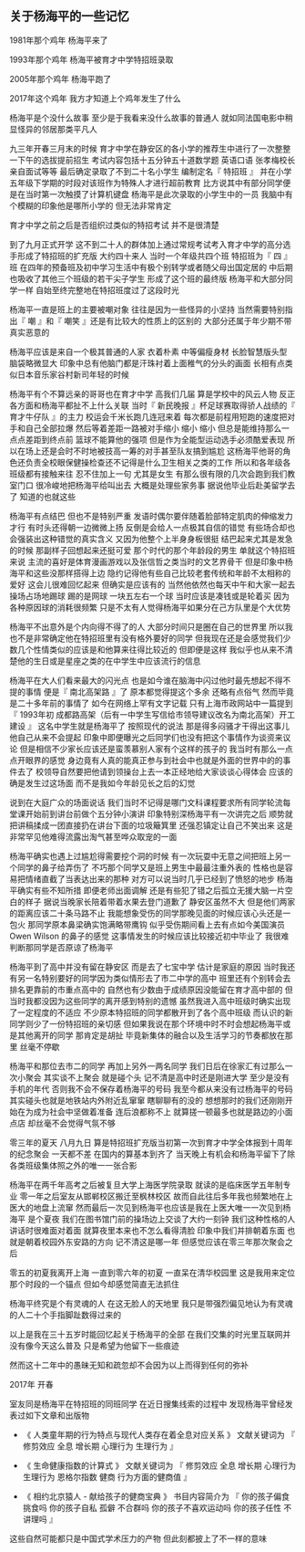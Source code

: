 ## 关于杨海平的一些记忆

1981年那个鸡年 杨海平来了

1993年那个鸡年 杨海平被育才中学特招班录取

2005年那个鸡年 杨海平跑了

2017年这个鸡年 我方才知道上个鸡年发生了什么  

杨海平是个没什么故事 至少是于我看来没什么故事的普通人 就如同法国电影中稍显怪异的邻居那类平凡人

九三年开春三月末的时候 育才中学在静安区的各小学的推荐生中进行了一次整整一下午的选拔提前招生 考试内容包括十五分钟五十道数学题 英语口语 张孝梅校长亲自面试等等 最后确定录取了不到二十名小学生 编制定名『 特招班 』 并在小学五年级下学期的时段对该班作为特殊人才进行超前教育 比方说其中有部分同学便是在当时第一次触摸了计算机键盘 杨海平是此次录取的小学生中的一员 我脑中有个模糊的印象他是哪所小学的 但无法非常肯定

育才中学之前之后是否组织过类似的特招考试 并不是很清楚

到了九月正式开学 这不到二十人的群体加上通过常规考试考入育才中学的高分选手形成了特招班的扩充版 大约四十来人 当时一个年级共四个班 特招班为『 四 』班 在四年的预备班及初中学习生活中有极个别转学或者随父母出国定居的 中后期也吸收了其他三个班级的若干尖子学生 形成了这个班的最终版 杨海平和大部分同学一样 自始至终完整地在特招班度过了这段时光

杨海平一直是班上的主要被嘲对象 往往是因为一些怪异的小坚持 当然需要特别指出『 嘲 』和『 嘲笑 』还是有比较大的性质上的区别的 大部分还属于年少期不带真实恶意的

杨海平应该是来自一个极其普通的人家 衣着朴素 中等偏瘦身材 长脸智慧版头型 脑袋略微显大 印象中总有他脑门都是汗珠衬着上面稚气的分头的画面 长相有点类似日本音乐家谷村新司年轻的时候

杨海平有个不算远亲的哥哥也在育才中学 高我们几届 算是学校中的风云人物 反正各方面和杨海平都扯不上什么关联 当时『 新民晚报 』杯足球赛取得骄人战绩的『 育才牛仔队 』的主力 校运会千米长跑几连冠来着 每次都是前程用短跑的速度把对手和自己全部拉爆 然后等着差距一路被对手缩小 缩小 缩小 但总是能维持那么一点点差距到终点前 篮球不能算他的强项 但是作为全能型运动选手必须酷爱表现 所以在场上还是会时不时地被技高一筹的对手甚至队友搞到尴尬 这杨海平他哥的角色还负责全校眼保健操检查还不记得是什么卫生相关之类的工作 所以和各年级各班级都有接触来往 忍不住加上一句 尤其是女生 有那么很有限的几次会跑到我们教室门口 很冷峻地把杨海平给叫出去 大概是处理些家务事 据说他毕业后赴美留学去了 知道的也就这些

杨海平有点结巴 但也不是特别严重 发语时偶尔要伴随着脸部特定肌肉的伸缩发力才行 有时头还得朝一边微微上扬 反倒是会给人一点极其自信的错觉 有些场合却也会强装出这种错觉的真实含义 又因为他整个上半身身板很挺 结巴起来尤其是发急的时候 那副样子回想起来还挺可爱 那个时代的那个年龄段的男生 单就这个特招班来说 主流的喜好是体育漫画游戏以及张信哲之类当时的文艺界骨干 但是印象中杨海平和这些没那样搭得上边 隐约记得他有些自己比较老套传统和年龄不太相称的爱好 这会儿很难回忆起来 但确实是应该有的 当然他依然也每天中午和大家一起去操场占场地踢球 踢的是网球 一块五左右一个球 当时应该是凑钱或是轮着买 因为各种原因球的消耗很频繁 只是不太有人觉得杨海平如果分在己方队里是个大优势 

杨海平不出意外是个内向得不得了的人 大部分时间只是圈在自己的世界里 所以我也不是非常确定他在特招班里有没有格外要好的同学 但我现在还是会感觉我们少数几个性情类似的应该是和他算来往得比较近的 但即便是这样 我似乎也从来不清楚他的生日或是星座之类的在中学生中应该流行的信息

杨海平在大人们看来最大的闪光点 也是如今谁在脑海中闪过他时最先想起不得不提的事情 便是『 南北高架路 』了 原本都觉得提这个多余 还略有点俗气 然而毕竟是二十多年前的事情了 如今在网络上罕有文字记载 只有上海市政网站中一篇提到『 1993年初 成都路高架（后有一中学生写信给市领导建议改名为南北高架）开工建设 』 这名中学生就是杨海平了 按照现代的说法 那是得多闷骚才干得出这事儿 他自己从来不会提起 印象中即便曝光之后同学们也没有把这个事情作为谈资来议论 但是相信不少家长应该还是蛮羡慕别人家有个这样的孩子的 我当时有那么一点点开眼界的感觉 身边竟有人真的能真正参与到社会中也就是外面的世界中的的事件去了 校领导自然要把他请到领操台上去一本正经地给大家谈谈心得体会 应该的确是发生过这场面 而不是我如今年龄见长之后的幻觉

说到在大庭广众的场面说话 我们当时不记得是哪门文科课程要求所有同学轮流每堂课开始前到讲台前做个五分钟小演讲 印象特别深杨海平有一次讲完之后 顺势就把讲稿揉成一团直接扔在讲台下面的垃圾簸箕里 还强忍镇定让自己不笑出来 这是非常罕见他难得流露出淘气甚至哗众取宠的一面

杨海平确实也遇上过尴尬得需要挖个洞的时候 有一次玩耍中无意之间把班上另一个同学的鼻子给弄伤了 不巧那个同学又是班上男生中最最注重外表的 性格也是容易把情绪直截了当表达出来的那种 对方可以说当时几乎已经到了愤怒的地步 杨海平确实有些不知所措 即便老师出面调解 还是有些犯了错之后孤立无援大脑一片空白的样子 据说当晚家长陪着带着水果去登门道歉了 静安区虽然不大 但是他们两家的距离应该二十条马路不止 我能想象受伤的同学那晚见面的时候应该心头还是一包火 那同学原本鼻梁确实饱满略带鹰钩 似乎受伤期间看上去有点如今美国演员 Owen Wilson 的鼻子的感觉 这事情发生的时候应该比较接近初中毕业了 我很难判断那同学是否原谅了杨海平

杨海平到了高中并没有留在静安区 而是去了七宝中学 估计是家庭的原因 当时我还有另一名特别要好的同学因为类似情形去了市二中学的高中 班里还有个别转会去排名更靠前的市重点高中的 自然也有少数由于成绩原因没能留在育才高中部的 但当时我都没因为这些同学的离开感到特别的遗憾 虽然我进入高中班级时确实出现了一定程度的不适应 不少原本特招班的同学都散开到了各个高中班级 而认识的新同学则少了一份特招班的亲切感 但如果我说在那个环境中时不时会想起杨海平或是其他离开的同学 那肯定是胡扯 毕竟新集体的融合以及生活学习的节奏都放在那里 丝毫不停歇

杨海平和那位去市二的同学 再加上另外一两名同学 我们日后在徐家汇有过那么一次小聚会 其实谈不上聚会 就是碰个头 记不清是高中时还是刚进大学 至少是没有手机的年代 否则我不会不保存着杨海平的号码 我至今都从来没有过杨海平的号码 其实碰头也就是地铁站内外附近乱窜窜 瞎聊聊有的没的 想想那时的我们还刚刚开始在为成为社会中坚做着准备 连后浪都称不上 就算搓一顿最多也就是路边的小面点店 却丝毫不会觉得气氛不够

零三年的夏天 八月九日 算是特招班扩充版当初第一次到育才中学全体报到十周年的纪念聚会 一天都不差 在国内的算基本到齐了 当天晚上有机会和杨海平留下了除各类班级集体照之外的唯一一张合影

杨海平在两千年高考之后被复旦大学上海医学院录取 就读的是临床医学五年制专业 零一年之后室友从邯郸校区搬迁至枫林校区 故而自此往后多年我也频繁地在上医大的地盘上流窜 然而最后一次见到杨海平也应该是我在上医大唯一一次见到杨海平 是个夏夜 我们在图书馆门前的操场边上交谈了大约一刻钟 我们这种性格的人讲话时很难面对着面 就算夜里本来也不怎么看得清脸 印象中我们并排朝着东面 也就是朝着校园外东安路的方向 记不清这是哪一年 但感觉应该在零三年那次聚会之后

零五的初夏我离开上海 一直到零六年的初夏 一直呆在清华校园里 这是我用来定位那个时段的一个锚点 但如今却感觉简直无法抓住  

杨海平终究是个有灵魂的人 在这无脸人的天地里 我只是带强烈偏见地认为有灵魂的人二十个手指脚趾数得过来的

以上是我在三十五岁时能回忆起关于杨海平的全部 在我们交集的时光里互联网并没有像今天这么普及 只是希望为他留下一些痕迹

然而这十二年中的愚昧无知和疏忽却不会因为以上而得到任何的弥补

2017年 开春  

室友同是杨海平在特招班的同班同学 在近日搜集线索的过程中 发现杨海平曾经发表过如下文章和出版物

* 《 人类童年期的行为特点与现代人类存在着全息对应关系 》 文献关键词为 『 修剪效应 全息 增长期 心理行为 生理行为 』

* 《 生命健康指数的计算式 》 文献关键词为 『 修剪效应 全息 增长期 心理行为 生理行为 恩格尔指数 健商 行为方面的健商值 』

* 《 相约北京猿人 - 献给孩子的健商宝典 》 书目内容简介为 『 你的孩子偏食 挑食吗 你的孩子自私 孤僻 不合群吗 你的孩子不喜欢运动吗 你的孩子任性 不讲理吗 』

这些自然可能都只是中国式学术压力的产物 但此刻都披上了不一样的意味
